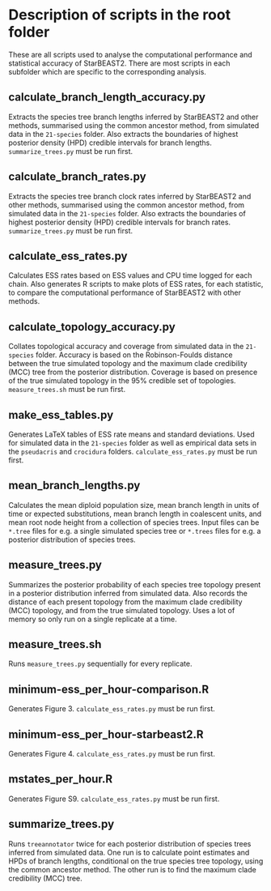 # Description of scripts in the root folder

These are all scripts used to analyse the computational performance and
statistical accuracy of StarBEAST2. There are most scripts in each subfolder
which are specific to the corresponding analysis.

## calculate_branch_length_accuracy.py

Extracts the species tree branch lengths inferred by StarBEAST2 and other
methods, summarised using the common ancestor method, from simulated data in
the `21-species` folder. Also extracts the boundaries of highest posterior
density (HPD) credible intervals for branch lengths. `summarize_trees.py` must
be run first.

## calculate_branch_rates.py

Extracts the species tree branch clock rates inferred by StarBEAST2 and other
methods, summarised using the common ancestor method, from simulated data in
the `21-species` folder. Also extracts the boundaries of highest posterior
density (HPD) credible intervals for branch rates. `summarize_trees.py` must
be run first.

## calculate_ess_rates.py

Calculates ESS rates based on ESS values and CPU time logged for each chain.
Also generates R scripts to make plots of ESS rates, for each statistic, to
compare the computational performance of StarBEAST2 with other methods.

## calculate_topology_accuracy.py

Collates topological accuracy and coverage from simulated data in the
`21-species` folder. Accuracy is based on the Robinson-Foulds distance between
the true simulated topology and the maximum clade credibility (MCC) tree from
the posterior distribution. Coverage is based on presence of the true
simulated topology in the 95% credible set of topologies. `measure_trees.sh`
must be run first.

## make_ess_tables.py

Generates LaTeX tables of ESS rate means and standard deviations. Used for
simulated data in the `21-species` folder as well as empirical data sets
in the `pseudacris` and `crocidura` folders. `calculate_ess_rates.py` must
be run first.

## mean_branch_lengths.py

Calculates the mean diploid population size, mean branch length in units of
time or expected substitutions, mean branch length in coalescent units, and
mean root node height from a collection of species trees. Input files can be
`*.tree` files for e.g. a single simulated species tree or `*.trees` files for
e.g. a posterior distribution of species trees.

## measure_trees.py

Summarizes the posterior probability of each species tree topology present in
a posterior distribution inferred from simulated data. Also records the
distance of each present topology from the maximum clade credibility (MCC)
topology, and from the true simulated topology.  Uses a lot of memory so only
run on a single replicate at a time.

## measure_trees.sh

Runs `measure_trees.py` sequentially for every replicate.

## minimum-ess_per_hour-comparison.R

Generates Figure 3. `calculate_ess_rates.py` must be run first.

## minimum-ess_per_hour-starbeast2.R

Generates Figure 4. `calculate_ess_rates.py` must be run first.

## mstates_per_hour.R

Generates Figure S9. `calculate_ess_rates.py` must be run first.

## summarize_trees.py

Runs `treeannotator` twice for each posterior distribution of species trees
inferred from simulated data. One run is to calculate point estimates and HPDs
of branch lengths, conditional on the true species tree topology, using the
common ancestor method. The other run is to find the maximum clade credibility
(MCC) tree.

